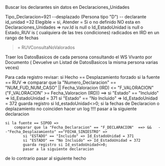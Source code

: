 Buscar los declarantes sin datos en Declaraciones_Unidades 

Tipo_Declaracion=921 --desplazado
(Persona tipo "D") -- declarante
id_unidad =32
Elegible = si,
Atender = Si o no definido
NO esta en Declaraciones_Unidades => ruv.Id is null o Id_EstadoUnidad is null o Estado_RUV is ( cualquiera de las tres condiciones)
radicados en IRD en un rango de fechas
>= RUVConsultaNoValorados

Traer los DatosBasicos de cada persona consultando el WS Vivanto por Documento ( Devuelve un Listad de DatosBasicos la misma persona varias veces)

Para cada registro revisar:
si Hecho == Desplazamiento forzado
    si la fuente == RUV => 
        comparar que la "Numero_Declaracion" == "NUM_FUD_NUM_CASO"  || Fecha_Valoracion (IRD) <=  "F_VALORACION" ("F_VALORACION"  >= Fecha_Valoracion (IRD))    ==>
            si "Estado" == "Incluido" => Id_EstadoUnidad = 371
            si "Estado" == "No Incluido" => Id_EstadoUnidad = 372
            guarda registro si Id_estadoUnidad<>0;
            si la fechas de Declaracion o deplazamiento no coinciden hacer un log !!!! 
            pasar a la siguiente declaracion

    si la fuente == SIPOD => 
        comparar que la "Fecha_Declaracion" == "F_DECLARACION"  ==> &&   --"Fecha_Desplazamiento" =="FECHA_SINIESTRO" =>  
            si "ESTADO" == "Incluido" => Id_EstadoUnidad = 371
            si "ESTADO" == "No Incluido" => Id_EstadoUnidad = 372
            guarda registro si Id_estadoUnidad<>0;
            pasar a la siguiente declaracion

de lo contrario pasar al siguiente hecho
